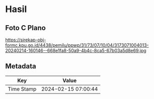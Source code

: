 # Hasil

## Foto C Plano

https://sirekap-obj-formc.kpu.go.id/4438/pemilu/ppwp/31/73/07/10/04/3173071004013-20240214-160146--668e1fa8-50a9-4b4c-8ca5-67b03a5d8e69.jpg


## Metadata

| Key        | Value               |
| ---------- | ------------------- |
| Time Stamp | 2024-02-15 07:00:44 |



